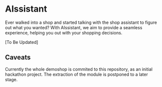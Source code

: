 # AIssistant

Ever walked into a shop and started talking with the shop assistant to figure out what you wanted? With AIssistant, we aim to provide a seamless experience, helping you out with your shopping decisions.

[To Be Updated]

## Caveats

Currently the whole demoshop is commited to this repository, as an initial hackathon project. The extraction of the module is postponed to a later stage.
